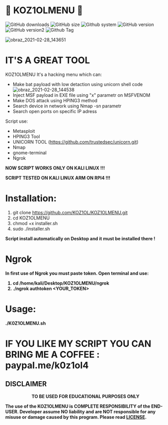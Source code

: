 # 🔑 KOZ1OLMENU 🔑

![GitHub downloads](https://img.shields.io/github/downloads/kozixpompa/KOZ1OLMENU/total?label=Download)
![GitHub size](https://img.shields.io/github/languages/code-size/kozixpompa/KOZ1OLMENU)
![Github system](https://img.shields.io/badge/Platform-Linux-red)
![GitHub version](https://img.shields.io/badge/System-Kali%20Linux-red)
![GitHub version2](https://img.shields.io/badge/System-Kali%20Linux%20ARM-red)
![Github Tag](https://img.shields.io/badge/-MULTITOOL-blueviolet)

![obraz_2021-02-28_143651](https://user-images.githubusercontent.com/51675112/109420379-646ead00-79d2-11eb-82e8-cd46a2bc6c82.png)

# IT'S A GREAT TOOL

KOZ1OLMENU It's a hacking menu which can:
- Make bat payload with low detaction using unicorn shell code
![obraz_2021-02-28_144538](https://user-images.githubusercontent.com/51675112/109420585-9f251500-79d3-11eb-824e-39570cc3e9d3.png)
- Inject MSF payload in EXE file using "x" parametr on MSFVENOM
- Make DOS attack using HPING3 method
- Search device in network using Nmap -sn parametr
- Search open ports on specific IP adress

Script use:
- Metasploit
- HPING3 Tool
- UNICORN TOOL (https://github.com/trustedsec/unicorn.git)
- Nmap
- gnome-terminal
- Ngrok

<b>NOW SCRIPT WORKS ONLY ON KALI LINUX !!! </b> 

<b>SCRIPT TESTED ON KALI LINUX ARM ON RPI4 !!! </b>

# Installation:

1. git clone https://github.com/KOZ1OL/KOZ1OLMENU.git
2. cd KOZ1OLMENU
3. chmod +x installer.sh 
4. sudo ./installer.sh

<b>Script install automatically on Desktop and it must be installed there !</b>

# Ngrok

<b>In first use of Ngrok you must paste token. Open terminal and use:
 1. cd /home/kali/Desktop/KOZ1OLMENU/ngrok
 2. ./ngrok authtoken <YOUR_TOKEN>
 
# Usage:

./K0Z1OLMENU.sh

# IF YOU LIKE MY SCRIPT YOU CAN BRING ME A COFFEE : paypal.me/k0z1ol4

## DISCLAIMER
<p align="center">
  TO BE USED FOR EDUCATIONAL PURPOSES ONLY
</p>

The use of the KOZ1OLMENU is COMPLETE RESPONSIBILITY of the END-USER. Developer assume NO liability and are NOT responsible for any misuse or damage caused by this program. Please read [LICENSE](LICENSE).

